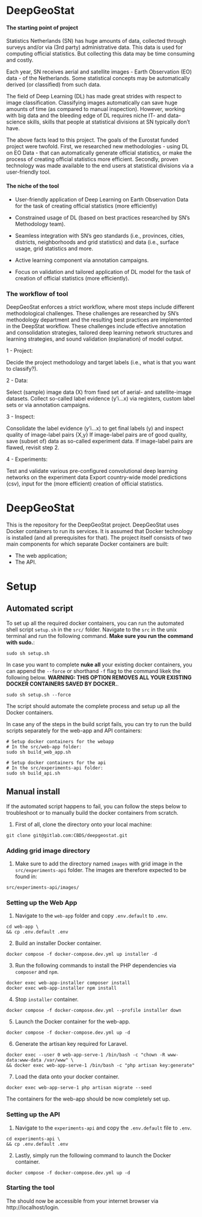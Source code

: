 # DeepGeoStat

#### The starting point of project

Statistics Netherlands (SN) has huge amounts of data, collected through surveys and/or via (3rd party) administrative data. This data is used for computing official statistics. But collecting this data may be time consuming and costly.
      
Each year, SN receives aerial and satellite images - Earth Observation (EO) data - of the Netherlands. Some statistical concepts may be automatically derived (or classified) from such data. 
      
The field of Deep Learning (DL) has made great strides with respect to image classification. Classifying images automatically can save huge amounts of time (as compared to manual inspection). However, working with big data and the bleeding edge of DL requires niche IT- and data-science skills, skills that people at statistical divisions at SN typically don’t have.

The above facts lead to this project. The goals of the Eurostat funded project were twofold. First, we researched new methodologies - using DL on EO Data - that can automatically generate official statistics, or make the process of creating official statistics more efficient. Secondly, proven technology was made available to the end users at statistical divisions via a user-friendly tool.

#### The niche of the tool

* User-friendly application of Deep Learning on Earth Observation Data for the task of creating official statistics (more efficiently)

* Constrained usage of DL (based on best practices researched by SN’s Methodology team).

* Seamless integration with SN’s geo standards (i.e., provinces, cities, districts, neighborhoods and grid statistics) and data (i.e., surface usage, grid statistics and more.

* Active learning component via annotation campaigns.

* Focus on validation and tailored application of DL model for the task of creation of official statistics (more efficiently).

### The workflow of tool

DeepGeoStat enforces a strict workflow, where most steps include different methodological challenges. These challenges are researched by SN’s methodology department and the resulting best practices are implemented in the DeepStat workflow. These challenges include effective annotation and consolidation strategies, tailored deep learning network structures and learning strategies, and sound validation (explanation) of model output.

1 - Project: 

Decide the project methodology and target labels (i.e., what is that you want to classify?).

2 - Data:

Select (sample) image data (X) from fixed set of aerial- and satellite-image datasets.
Collect so-called label evidence (y’i...x) via registers, custom label sets or via annotation campaigns.

3 - Inspect:

Consolidate the label evidence (y’i...x) to get final labels (y) and inspect quality of image-label pairs {X,y}
If image-label pairs are of good quality, save (subset of) data as so-called experiment data. If image-label pairs are flawed, revisit step 2.

4 - Experiments:

Test and validate various pre-configured convolutional deep learning networks on the experiment data
Export country-wide model predictions (csv), input for the (more efficient) creation of official statistics.

# DeepGeoStat

This is the repository for the DeepGeoStat project. DeepGeoStat uses Docker containers to run its services. It is assumed that Docker technology is installed (and all prerequisites for that). The project itself consists of two main components for which separate Docker containers are built:

  * The web application;
  * The API.

# Setup

## Automated script
To set up all the required docker containers, you can run the automated shell script `setup.sh` in the `src/` folder.
Navigate to the `src` in the unix terminal and run the following command. **Make sure you run the command with sudo.**:

```shell
sudo sh setup.sh
```

In case you want to complete **nuke all** your existing docker containers, you can append the `--force` or shorthand `-f` flag to the command likek the following below.
**WARNING: THIS OPTION REMOVES ALL YOUR EXISTING DOCKER CONTAINERS SAVED BY DOCKER.**.

```shell
sudo sh setup.sh --force
```

The script should automate the complete process and setup up all the Docker containers.

In case any of the steps in the build script fails, you can try to run the build scripts separately for the web-app and API containers:

```shell
# Setup docker containers for the webapp
# In the src/web-app folder:
sudo sh build_web_app.sh
```

```shell
# Setup docker containers for the api
# In the src/experiments-api folder:
sudo sh build_api.sh
```
## Manual install
If the automated script happens to fail, you can follow the steps below to troubleshoot or to manually build the docker containers from scratch.

1. First of all, clone the directory onto your local machine:
```shell
git clone git@gitlab.com:CBDS/deepgeostat.git
```

### Adding grid image directory
1. Make sure to add the directory named `images` with grid image in the `src/experiments-api` folder. The images are therefore expected to be found in:
```shell
src/experiments-api/images/
```

### Setting up the Web App
1. Navigate to the `web-app` folder and copy `.env.default` to `.env`.
```shell
cd web-app \
&& cp .env.default .env
```

2. Build an installer Docker container.
```shell
docker compose -f docker-compose.dev.yml up installer -d
```

3. Run the following commands to install the PHP dependencies via `composer` and `npm`.
```shell
docker exec web-app-installer composer install
docker exec web-app-installer npm install
```

4. Stop `installer` container.
```shell
docker compose -f docker-compose.dev.yml --profile installer down
```

5. Launch the Docker container for the web-app.
```shell
docker compose -f docker-compose.dev.yml up -d
```

6. Generate the artisan key required for Laravel.
```shell
docker exec --user 0 web-app-serve-1 /bin/bash -c "chown -R www-data:www-data /var/www" \
&& docker exec web-app-serve-1 /bin/bash -c "php artisan key:generate"
```

7. Load the data onto your docker container.
```shell
docker exec web-app-serve-1 php artisan migrate --seed
```

The containers for the web-app should be now completely set up.

### Setting up the API
1. Navigate to the `experiments-api` and copy the `.env.default` file to `.env`.
```shell
cd experiments-api \
&& cp .env.default .env
```

2. Lastly, simply run the following command to launch the Docker container.
```shell
docker compose -f docker-compose.dev.yml up -d
```
### Starting the tool

The should now be accessible from your internet browser via http://localhost/login.
